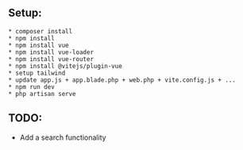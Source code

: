 ## Setup:
    * composer install
    * npm install
    * npm install vue
    * npm install vue-loader
    * npm install vue-router
    * npm install @vitejs/plugin-vue
    * setup tailwind
    * update app.js + app.blade.php + web.php + vite.config.js + ...
    * npm run dev
    * php artisan serve

## TODO:
* Add a search functionality
